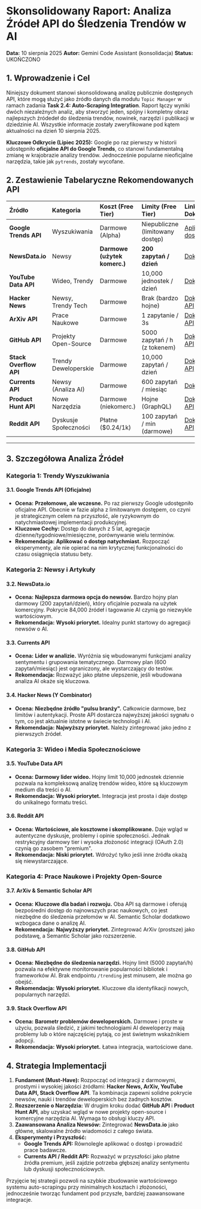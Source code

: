 # Skonsolidowany Raport: Analiza Źródeł API do Śledzenia Trendów w AI

**Data:** 10 sierpnia 2025
**Autor:** Gemini Code Assistant (konsolidacja)
**Status:** UKOŃCZONO

## 1. Wprowadzenie i Cel

Niniejszy dokument stanowi skonsolidowaną analizę publicznie dostępnych API, które mogą służyć jako źródło danych dla modułu `Topic Manager` w ramach zadania **Task 2.4: Auto-Scraping Integration**. Raport łączy wyniki dwóch niezależnych analiz, aby stworzyć jeden, spójny i kompletny obraz najlepszych źródedeł do śledzenia trendów, nowinek, narzędzi i publikacji w dziedzinie AI. Wszystkie informacje zostały zweryfikowane pod kątem aktualności na dzień 10 sierpnia 2025.

**Kluczowe Odkrycie (Lipiec 2025):** Google po raz pierwszy w historii udostępniło **oficjalne API do Google Trends**, co stanowi fundamentalną zmianę w krajobrazie analizy trendów. Jednocześnie popularne nieoficjalne narzędzia, takie jak `pytrends`, zostały wycofane.

## 2. Zestawienie Tabelaryczne Rekomendowanych API

| Źródło | Kategoria | Koszt (Free Tier) | Limity (Free Tier) | Link do Dokumentacji | Złożoność |
| :--- | :--- | :--- | :--- | :--- | :--- |
| **Google Trends API** | Wyszukiwania | Darmowe (Alpha) | Niepubliczne (limitowany dostęp) | [Aplikuj o dostęp](https://trends.google.com/trends/hottrends/api) | Wysoka (Alpha) |
| **NewsData.io** | Newsy | **Darmowe (użytek komerc.)** | **200 zapytań / dzień** | [Dokumentacja](https://newsdata.io/docs) | Niska |
| **YouTube Data API** | Wideo, Trendy | Darmowe | 10,000 jednostek / dzień | [Dokumentacja](https://developers.google.com/youtube/v3/getting-started) | Niska |
| **Hacker News** | Newsy, Trendy Tech | Darmowe | Brak (bardzo hojne) | [Dokumentacja API](https://github.com/HackerNews/API) | Niska |
| **ArXiv API** | Prace Naukowe | Darmowe | 1 zapytanie / 3s | [Dokumentacja API](https://arxiv.org/help/api/user-manual) | Niska |
| **GitHub API** | Projekty Open-Source | Darmowe | 5000 zapytań / h (z tokenem) | [Dokumentacja API](https://docs.github.com/en/rest) | Średnia |
| **Stack Overflow API** | Trendy Deweloperskie | Darmowe | 10,000 zapytań / dzień | [Dokumentacja API](https://api.stackexchange.com/docs) | Niska |
| **Currents API** | Newsy (Analiza AI) | Darmowe | 600 zapytań / miesiąc | [Dokumentacja](https://currentsapi.services/en/docs/api) | Niska |
| **Product Hunt API** | Nowe Narzędzia | Darmowe (niekomerc.) | Hojne (GraphQL) | [Dokumentacja API](https://api.producthunt.com/v2/docs) | Średnia |
| **Reddit API** | Dyskusje Społeczności | Płatne ($0.24/1k) | 100 zapytań / min (darmowe) | [Dokumentacja API](https://www.reddit.com/dev/api/) | Wysoka |

---

## 3. Szczegółowa Analiza Źródeł

### Kategoria 1: Trendy Wyszukiwania

#### 3.1. Google Trends API (Oficjalne)
-   **Ocena:** **Przełomowe, ale wczesne.** Po raz pierwszy Google udostępniło oficjalne API. Obecnie w fazie alpha z limitowanym dostępem, co czyni je strategicznym celem na przyszłość, ale ryzykownym do natychmiastowej implementacji produkcyjnej.
-   **Kluczowe Cechy:** Dostęp do danych z 5 lat, agregacje dzienne/tygodniowe/miesięczne, porównywanie wielu terminów.
-   **Rekomendacja:** **Aplikować o dostęp natychmiast.** Rozpocząć eksperymenty, ale nie opierać na nim krytycznej funkcjonalności do czasu osiągnięcia statusu bety.

### Kategoria 2: Newsy i Artykuły

#### 3.2. NewsData.io
-   **Ocena:** **Najlepsza darmowa opcja do newsów.** Bardzo hojny plan darmowy (200 zapytań/dzień), który oficjalnie pozwala na użytek komercyjny. Pokrycie 84,000 źródeł i tagowanie AI czynią go niezwykle wartościowym.
-   **Rekomendacja:** **Wysoki priorytet.** Idealny punkt startowy do agregacji newsów o AI.

#### 3.3. Currents API
-   **Ocena:** **Lider w analizie.** Wyróżnia się wbudowanymi funkcjami analizy sentymentu i grupowania tematycznego. Darmowy plan (600 zapytań/miesiąc) jest ograniczony, ale wystarczający do testów.
-   **Rekomendacja:** Rozważyć jako płatne ulepszenie, jeśli wbudowana analiza AI okaże się kluczowa.

#### 3.4. Hacker News (Y Combinator)
-   **Ocena:** **Niezbędne źródło "pulsu branży".** Całkowicie darmowe, bez limitów i autentykacji. Proste API dostarcza najwyższej jakości sygnału o tym, co jest aktualnie istotne w świecie technologii i AI.
-   **Rekomendacja:** **Najwyższy priorytet.** Należy zintegrować jako jedno z pierwszych źródeł.

### Kategoria 3: Wideo i Media Społecznościowe

#### 3.5. YouTube Data API
-   **Ocena:** **Darmowy lider wideo.** Hojny limit 10,000 jednostek dziennie pozwala na kompleksową analizę trendów wideo, które są kluczowym medium dla treści o AI.
-   **Rekomendacja:** **Wysoki priorytet.** Integracja jest prosta i daje dostęp do unikalnego formatu treści.

#### 3.6. Reddit API
-   **Ocena:** **Wartościowe, ale kosztowne i skomplikowane.** Daje wgląd w autentyczne dyskusje, problemy i opinie społeczności. Jednak restrykcyjny darmowy tier i wysoka złożoność integracji (OAuth 2.0) czynią go zasobem "premium".
-   **Rekomendacja:** **Niski priorytet.** Wdrożyć tylko jeśli inne źródła okażą się niewystarczające.

### Kategoria 4: Prace Naukowe i Projekty Open-Source

#### 3.7. ArXiv & Semantic Scholar API
-   **Ocena:** **Kluczowe dla badań i rozwoju.** Oba API są darmowe i oferują bezpośredni dostęp do najnowszych prac naukowych, co jest niezbędne do śledzenia przełomów w AI. Semantic Scholar dodatkowo wzbogaca dane o analizę AI.
-   **Rekomendacja:** **Najwyższy priorytet.** Zintegrować ArXiv (prostsze) jako podstawę, a Semantic Scholar jako rozszerzenie.

#### 3.8. GitHub API
-   **Ocena:** **Niezbędne do śledzenia narzędzi.** Hojny limit (5000 zapytań/h) pozwala na efektywne monitorowanie popularności bibliotek i frameworków AI. Brak endpointu `/trending` jest minusem, ale można go obejść.
-   **Rekomendacja:** **Wysoki priorytet.** Kluczowe dla identyfikacji nowych, popularnych narzędzi.

#### 3.9. Stack Overflow API
-   **Ocena:** **Barometr problemów deweloperskich.** Darmowe i proste w użyciu, pozwala śledzić, z jakimi technologiami AI deweloperzy mają problemy lub o które najczęściej pytają, co jest świetnym wskaźnikiem adopcji.
-   **Rekomendacja:** **Wysoki priorytet.** Łatwa integracja, wartościowe dane.

## 4. Strategia Implementacji

1.  **Fundament (Must-Have):** Rozpocząć od integracji z darmowymi, prostymi i wysokiej jakości źródłami: **Hacker News, ArXiv, YouTube Data API, Stack Overflow API**. Ta kombinacja zapewni solidne pokrycie newsów, nauki i trendów deweloperskich bez żadnych kosztów.
2.  **Rozszerzenie o Narzędzia:** W drugim kroku dodać **GitHub API** i **Product Hunt API**, aby uzyskać wgląd w nowe projekty open-source i komercyjne narzędzia AI. Wymaga to obsługi kluczy API.
3.  **Zaawansowana Analiza Newsów:** Zintegrować **NewsData.io** jako główne, skalowalne źródło wiadomości z całego świata.
4.  **Eksperymenty i Przyszłość:**
    -   **Google Trends API:** Równolegle aplikować o dostęp i prowadzić prace badawcze.
    -   **Currents API / Reddit API:** Rozważyć w przyszłości jako płatne źródła premium, jeśli zajdzie potrzeba głębszej analizy sentymentu lub dyskusji społecznościowych.

Przyjęcie tej strategii pozwoli na szybkie zbudowanie wartościowego systemu auto-scrapingu przy minimalnych kosztach i złożoności, jednocześnie tworząc fundament pod przyszłe, bardziej zaawansowane integracje.
